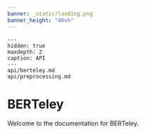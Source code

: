 ```yaml
---
banner: _static/landing.png
banner_height: "40vh"
---
```


```{toctree}
---
hidden: true
maxdepth: 2
caption: API
---
api/berteley.md
api/preprocessing.md
```

# BERTeley

Welcome to the documentation for BERTeley.
